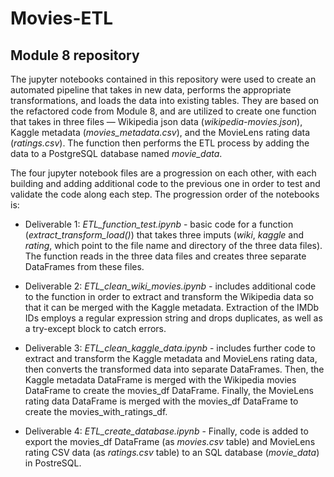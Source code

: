 # Movies-ETL

## Module 8 repository

The jupyter notebooks contained in this repository were used to create an automated pipeline that takes in new data, performs the appropriate transformations, and loads the data into existing tables. They are based on the refactored code from Module 8, and are utilized to create one function that takes in three files — Wikipedia json data (*wikipedia-movies.json*), Kaggle metadata (*movies_metadata.csv*), and the MovieLens rating data (*ratings.csv*). The function then performs the ETL process by adding the data to a PostgreSQL database named *movie_data*.

The four jupyter notebook files are a progression on each other, with each building and adding additional code to the previous one in order to test and validate the code along each step. The progression order of the notebooks is:

* Deliverable 1: *ETL_function_test.ipynb* - basic code for a function (*extract_transform_load()*) that takes three imputs (*wiki*, *kaggle* and *rating*, which point to the file name and directory of the three data files). The function reads in the three data files and creates three separate DataFrames from these files.

* Deliverable 2: *ETL_clean_wiki_movies.ipynb* - includes additional code to the function in order to extract and transform the Wikipedia data so that it can be merged with the Kaggle metadata. Extraction of the IMDb IDs employs a regular expression string and drops duplicates, as well as a try-except block to catch errors.

* Deliverable 3: *ETL_clean_kaggle_data.ipynb* - includes further code to extract and transform the Kaggle metadata and MovieLens rating data, then converts the transformed data into separate DataFrames. Then, the Kaggle metadata DataFrame is merged with the Wikipedia movies DataFrame to create the movies_df DataFrame. Finally, the MovieLens rating data DataFrame is merged with the movies_df DataFrame to create the movies_with_ratings_df.

* Deliverable 4: *ETL_create_database.ipynb* - Finally, code is added to export the movies_df DataFrame (as *movies.csv* table) and MovieLens rating CSV data (as *ratings.csv* table) to an SQL database (*movie_data*) in PostreSQL.
